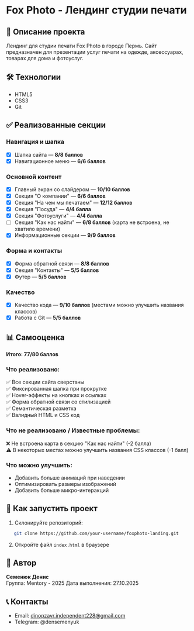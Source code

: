 # Fox Photo - Лендинг студии печати

## 📄 Описание проекта
Лендинг для студии печати Fox Photo в городе Пермь. 
Сайт предназначен для презентации услуг печати на одежде, 
аксессуарах, товарах для дома и фотоуслуг.

## 🛠 Технологии
- HTML5
- CSS3
- Git

## ✅ Реализованные секции

### Навигация и шапка
- [x] Шапка сайта — **8/8 баллов**
- [x] Навигационное меню — **6/6 баллов**

### Основной контент
- [x] Главный экран со слайдером — **10/10 баллов**
- [x] Секция "О компании" — **6/6 баллов**
- [x] Секция "На чем мы печатаем" — **12/12 баллов**
- [x] Секция "Посуда" — **4/4 балла**
- [x] Секция "Фотоуслуги" — **4/4 балла**
- [ ] Секция "Как нас найти" — **6/8 баллов** 
      (карта не встроена, не хватило времени)
- [x] Информационные секции — **9/9 баллов**

### Форма и контакты
- [x] Форма обратной связи — **8/8 баллов**
- [x] Секция "Контакты" — **5/5 баллов**
- [x] Футер — **5/5 баллов**

### Качество
- [x] Качество кода — **9/10 баллов** 
      (местами можно улучшить названия классов)
- [x] Работа с Git — **5/5 баллов**

## 📊 Самооценка
**Итого: 77/80 баллов**

### Что реализовано:
✅ Все секции сайта сверстаны  
✅ Фиксированная шапка при прокрутке  
✅ Hover-эффекты на кнопках и ссылках  
✅ Форма обратной связи со стилизацией  
✅ Семантическая разметка  
✅ Валидный HTML и CSS код  

### Что не реализовано / Известные проблемы:
❌ Не встроена карта в секцию "Как нас найти" (-2 балла)  
⚠️ В некоторых местах можно улучшить названия CSS классов (-1 балл)  

### Что можно улучшить:
- Добавить больше анимаций при наведении
- Оптимизировать размеры изображений
- Добавить больше микро-интеракций

## 🚀 Как запустить проект
1. Склонируйте репозиторий:
```bash
   git clone https://github.com/your-username/foxphoto-landing.git
```
2. Откройте файл `index.html` в браузере

## 👤 Автор
**Семенюк Денис**  
Группа: Mentory - 2025
Дата выполнения: 27.10.2025

## 📞 Контакты
- Email: dinopzavr.independent228@gmail.com
- Telegram: @densemenyuk